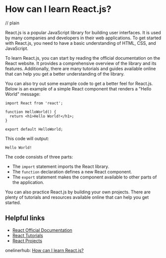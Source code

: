 # How can I learn React.js?
// plain

React.js is a popular JavaScript library for building user interfaces. It is used by many companies and developers in their web applications. To get started with React.js, you need to have a basic understanding of HTML, CSS, and JavaScript.

To learn React.js, you can start by reading the official documentation on the React website. It provides a comprehensive overview of the library and its features. Additionally, there are many tutorials and guides available online that can help you get a better understanding of the library.

You can also try out some example code to get a better feel for React.js. Below is an example of a simple React component that renders a "Hello World" message:

```
import React from 'react';

function HelloWorld() {
  return <h1>Hello World!</h1>;
}

export default HelloWorld;
```

This code will output:
```
Hello World!
```

The code consists of three parts:
- The `import` statement imports the React library.
- The `function` declaration defines a new React component.
- The `export` statement makes the component available to other parts of the application.

You can also practice React.js by building your own projects. There are plenty of tutorials and resources available online that can help you get started.

## Helpful links
- [React Official Documentation](https://reactjs.org/docs/getting-started.html)
- [React Tutorials](https://reactjs.org/tutorial/tutorial.html)
- [React Projects](https://reactjs.org/community/projects.html)

onelinerhub: [How can I learn React.js?](https://onelinerhub.com/reactjs/how-can-i-learn-react-js)